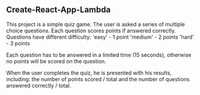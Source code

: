 ## Create-React-App-Lambda

This project is a simple quiz game.
The user is asked a series of multiple choice questions.
Each question scores points if answered correctly.
Questions have different difficulty:
'easy' - 1 point
'medium' - 2 points
'hard' - 3 points

Each question has to be answered in a limited time (15 seconds),
otherwise no points will be scored on the question.

When the user completes the quiz, he is presented with his results,
including: the number of points scored / total and the number of questions answered correctly / total.